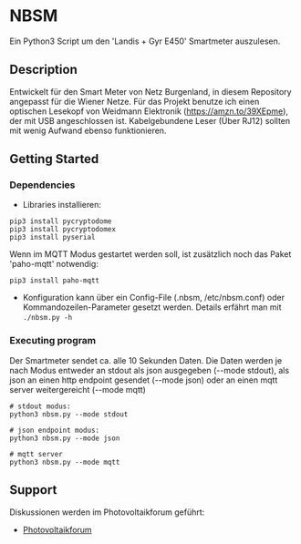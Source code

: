 # NBSM

Ein Python3 Script um den 'Landis + Gyr E450' Smartmeter auszulesen. 

## Description

Entwickelt für den Smart Meter von Netz Burgenland, in diesem Repository angepasst für die Wiener Netze. Für das Projekt benutze ich einen optischen Lesekopf von Weidmann Elektronik (https://amzn.to/39XEpme), der mit USB angeschlossen ist. Kabelgebundene Leser (Über RJ12) sollten mit wenig Aufwand ebenso funktionieren.

## Getting Started

### Dependencies

* Libraries installieren:
```
pip3 install pycryptodome
pip3 install pycryptodomex
pip3 install pyserial
```

Wenn im MQTT Modus gestartet werden soll, ist zusätzlich noch das Paket 'paho-mqtt' notwendig:
```
pip3 install paho-mqtt
```
* Konfiguration kann über ein Config-File (.nbsm, /etc/nbsm.conf) oder Kommandozeilen-Parameter gesetzt werden. Details erfährt man mit `./nbsm.py -h`

### Executing program

Der Smartmeter sendet ca. alle 10 Sekunden Daten. Die Daten werden je nach Modus entweder an stdout als json ausgegeben (--mode stdout), als json an einen http endpoint gesendet (--mode json) oder an einen mqtt server weitergereicht (--mode mqtt)
```
# stdout modus:
python3 nbsm.py --mode stdout

# json endpoint modus:
python3 nbsm.py --mode json

# mqtt server
python3 nbsm.py --mode mqtt
```

## Support

Diskussionen werden im Photovoltaikforum geführt:
* [Photovoltaikforum](https://www.photovoltaikforum.com/thread/128724-landis-gyr-e450-%C3%BCber-vz-logger-auslesen/?postID=2355585#post2355585)
